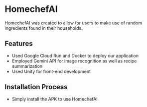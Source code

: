 # HomechefAI
HomechefAI was created to allow for users to make use of random ingredients found in their households.

## Features
-  Used Google Cloud Run and Docker to deploy our application
-  Employed Gemini API for image recognition as well as recipe summarization
-  Used Unity for front-end development

## Installation Process
- Simply install the APK to use HomechefAI
